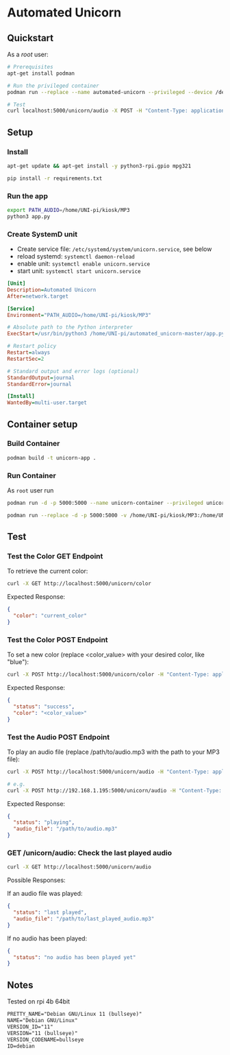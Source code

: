 # Automated Unicorn

## Quickstart

As a *root* user:

```bash
# Prerequisites
apt-get install podman

# Run the privileged container
podman run --replace --name automated-unicorn --privileged --device /dev/snd -p 5000:5000 -d -v /home/<YOUR_USER>/MP3:/app/MP3 quay.io/jwerak/automated-unicorn

# Test
curl localhost:5000/unicorn/audio -X POST -H "Content-Type: application/json" -d "{}"
```

## Setup

### Install

```bash
apt-get update && apt-get install -y python3-rpi.gpio mpg321

pip install -r requirements.txt
```

### Run the app

```bash
export PATH_AUDIO=/home/UNI-pi/kiosk/MP3
python3 app.py
```

### Create SystemD unit

- Create service file: `/etc/systemd/system/unicorn.service`, see below
- reload systemd: `systemctl daemon-reload`
- enable unit: `systemctl enable unicorn.service`
- start unit: `systemctl start unicorn.service`

```ini
[Unit]
Description=Automated Unicorn
After=network.target

[Service]
Environment="PATH_AUDIO=/home/UNI-pi/kiosk/MP3"

# Absolute path to the Python interpreter
ExecStart=/usr/bin/python3 /home/UNI-pi/automated_unicorn-master/app.py

# Restart policy
Restart=always
RestartSec=2

# Standard output and error logs (optional)
StandardOutput=journal
StandardError=journal

[Install]
WantedBy=multi-user.target
```

## Container setup

### Build Container

```bash
podman build -t unicorn-app .
```

### Run Container

As `root` user run

```bash
podman run -d -p 5000:5000 --name unicorn-container --privileged unicorn-app

podman run --replace -d -p 5000:5000 -v /home/UNI-pi/kiosk/MP3:/home/UNI-pi/kiosk/MP3 --name unicorn-container --privileged unicorn-app
```

## Test

### Test the Color GET Endpoint

To retrieve the current color:

```bash
curl -X GET http://localhost:5000/unicorn/color
```

Expected Response:

```json
{
  "color": "current_color"
}
```

### Test the Color POST Endpoint

To set a new color (replace <color_value> with your desired color, like "blue"):

```bash
curl -X POST http://localhost:5000/unicorn/color -H "Content-Type: application/json" -d '{"color": "<color_value>"}'
```

Expected Response:

```json
{
  "status": "success",
  "color": "<color_value>"
}
```

### Test the Audio POST Endpoint

To play an audio file (replace /path/to/audio.mp3 with the path to your MP3 file):

```bash
curl -X POST http://localhost:5000/unicorn/audio -H "Content-Type: application/json" -d '{"audio_file": "/path/to/audio.mp3"}'

# e.g.
curl -X POST http://192.168.1.195:5000/unicorn/audio -H "Content-Type: application/json" -d '{"audio_file": "Cantina.mp3"}'
```

Expected Response:

```json
{
  "status": "playing",
  "audio_file": "/path/to/audio.mp3"
}
```

### GET /unicorn/audio: Check the last played audio

```bash
curl -X GET http://localhost:5000/unicorn/audio
```

Possible Responses:

If an audio file was played:

```json
{
  "status": "last played",
  "audio_file": "/path/to/last_played_audio.mp3"
}
```

If no audio has been played:

```json
{
  "status": "no audio has been played yet"
}
```

## Notes

Tested on rpi 4b 64bit

```txt
PRETTY_NAME="Debian GNU/Linux 11 (bullseye)"
NAME="Debian GNU/Linux"
VERSION_ID="11"
VERSION="11 (bullseye)"
VERSION_CODENAME=bullseye
ID=debian
```
